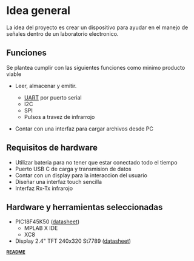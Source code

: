# Idea general  

La idea del proyecto es crear un dispositivo para ayudar en el manejo de señales dentro de un laboratorio electronico.

## Funciones  

Se plantea cumplir con las siguientes funciones como minimo producto viable  

- Leer, almacenar y emitir.  
  - [UART](documentacion/UART.md) por puerto serial
  - I2C
  - SPI
  - Pulsos a travez de infrarrojo  

- Contar con una interfaz para cargar archivos desde PC  

## Requisitos de hardware  

- Utilizar bateria para no tener que estar conectado todo el tiempo
- Puerto USB C de carga y transmision de datos
- Contar con un display para la interaccion del usuario
- Diseñar una interfaz touch sencilla
- Interfaz Rx-Tx infrarojo

## Hardware y herramientas seleccionadas  

- PIC18F45K50 ([datasheet][pic])
  - MPLAB X IDE  
  - XC8
- Display 2.4" TFT 240x320 St7789 ([datasheet][display])

<sup style="display: inline-block;">[**README**](/README.md)</sup>


[pic]: documentacion/referencias/Datasheet%20PIC18F2X_45K50.pdf
[display]: documentacion/referencias/Datasheet%20ST7789.pdf